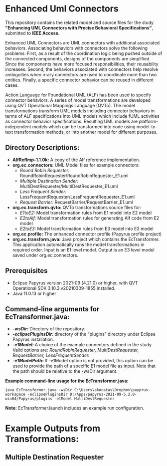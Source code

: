 # Enhanced Uml Connectors

This repository contains the related model and source files for the study **"Enhancing UML Connectors with Precise Behavioral Specifications"**, submitted to **IEEE Access**. 

Enhanced UML Connectors​ are UML connectors with additional associated behaviors. Associating behaviors with connectors solve the following problems: First, as a result of the coordination logic being pushed outside of the connected components, designs of the components are simplified. Since the components have more focused responsibilities, their reusability increases. Second, the behaviors associated with connectors help resolve ambiguities when n-ary connectors are used to coordinate more than two entities. Finally, a specific connector behavior can be reused in different cases. 

Action Language for Foundational UML (ALF) has been used to specify connector behaviors. A series of model transformations are developed using QVT Operational Mappings Language (QVTo). The model transformations transform UML models including connector behaviors in terms of ALF specifications into UML models which include fUML activities as connector behavior specifications. Resulting UML models are platform-independent models which can be transformed into code using model-to-text transformation methods, or into another model for different purposes. 


## Directory Descriptions: 
- **AlfRefImp-1.1.0k:** A copy of the Alf reference implementation. 
- **org.ec.connectors:** UML Model files for example connectors: 
  - *Round Robin Requester:* RoundRobinRequester/RoundRobinRequester_E1.uml
  - *Multiple Destination Sender:* MultiDestRequester/MultiDestRequester_E1.uml
  - *Less Frequent Sender:* LessFrequentRequester/LessFrequentRequester_E1.uml
  - *Request Barrier:* RequestBarrier/RequestBarrier_E1.uml
- **org.ec.transform.qvto:** QVTo transformations source files for: 
  - *E1toE2:* Model transformation rules from E1 model into E2 model
  - *E2toAlf:* Model transformation rules for generating Alf code from E2 model
  - *E2toE3:* Model transformation rules from E3 model into E3 model
- **org.ec.profile:** The enhanced connector profile (Papyrus profile project)
- **org.ec.transform.java:** Java project which contains the EcTransformer. This application automatically runs the model transformations in required order. Input is an E1 level model. Output is an E3 level model saved under org.ec.connectors. 

## Prerequisites
- Eclipse Papyrus version 2021-09 (4.21.0) or higher, with QVT Operational SDK 3.10.3.v20210309-1855 installed. 
- Java 11.0.13 or higher



## Command-line arguments for EcTransformer.java: 
- ***-wsDir:*** Directory of the repository. 
- ***-eclipsePluginsDir:*** directory of the "plugins" directory under Eclipse Papyrus installation. 
- ***-e1Model:*** A choice of the example connectors defined in the study. Valid options are: *RoundRobinRequester, MultiDestRequester, RequestBarrier, LessFrequentSender.*
- ***-e1ModelPath:*** If -e1Model option is not provided, this option can be used to provide the path of a specific E1 model file as input. Note that the path should be relative to the -wsDir argument. 

**Example command-line usage for the EcTransformer.java:**
```
java EcTransformer.java -wsDir C:\Users\akocatas\Dropbox\payprus-workspace -eclipsePluginsDir D:/Apps/papyrus-2021-09-5.2.0-win64/Papyrus/plugins -e1Model MultiDestRequester
```
**Note:** EcTransformer.launch includes an example run configuration. 


# Example Outputs from Transformations: 
## Multiple Destination Requester
